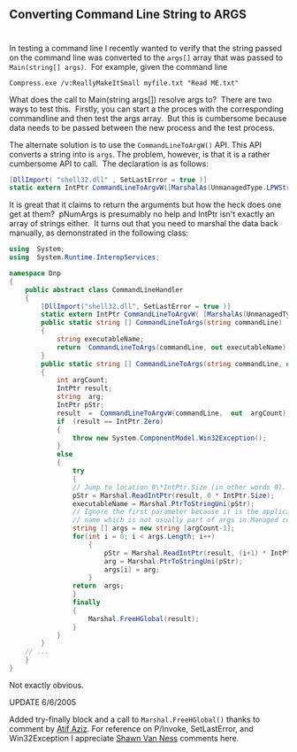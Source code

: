 ## Converting Command Line String to ARGS 
#
In testing a command line I recently wanted to verify that the string passed on the command line was converted to the ```args[]``` array that was passed to ```Main(string[] args)```.  For example, given the command line

```Compress.exe /v:ReallyMakeItSmall myfile.txt "Read ME.txt"``` 

What does the call to  Main(string args[])  resolve  args  to?  There are two ways to test this.  Firstly, you can start a the proces with the corresponding commandline and then test the args array.  But this is cumbersome because data needs to be passed between the new process and the test process.

The alternate solution is to use the ```CommandLineToArgW()``` API. This API converts a string into is ```args```. The problem, however, is that it is a rather cumbersome API to call.  The declaration is as follows:

```csharp
[DllImport( "shell32.dll" , SetLastError = true )]
static extern IntPtr CommandLineToArgvW([MarshalAs(UnmanagedType.LPWStr)] string lpCmdLine, out int pNumArgs);
```
It is great that it claims to return the arguments but how the heck does one get at them?   pNumArgs  is presumably no help and  IntPtr  isn't exactly an array of strings either.  It turns out that you need to marshal the data back manually, as demonstrated in the following class:
```csharp
using  System;
using  System.Runtime.InteropServices;

namespace Dnp 
{  
    public abstract class CommandLineHandler 
    { 
        [DllImport("shell32.dll", SetLastError = true )] 
        static extern IntPtr CommandLineToArgvW( [MarshalAs(UnmanagedType.LPWStr)] string lpCmdLine, out int pNumArgs);
        public static string [] CommandLineToArgs(string commandLine)
        {  
            string executableName;  
            return  CommandLineToArgs(commandLine, out executableName); 
        }
        public static string [] CommandLineToArgs(string commandLine, out string executableName) 
        { 
            int argCount; 
            IntPtr result;  
            string  arg; 
            IntPtr pStr; 
            result  =  CommandLineToArgvW(commandLine,  out  argCount);
            if  (result == IntPtr.Zero) 
            {  
                throw new System.ComponentModel.Win32Exception(); 
            }  
            else
            {  
                try  
                {  
                // Jump to location 0\*IntPtr.Size (in other words 0).  
                pStr = Marshal.ReadIntPtr(result, 0 * IntPtr.Size); 
                executableName = Marshal.PtrToStringUni(pStr);
                // Ignore the first parameter because it is the application   
                // name which is not usually part of args in Managed code.   
                string [] args = new string [argCount-1];  
                for(int i = 0; i < args.Length; i++) 
                    { 
                        pStr = Marshal.ReadIntPtr(result, (i+1) * IntPtr.Size); 
                        arg = Marshal.PtrToStringUni(pStr); 
                        args[i] = arg; 
                    }
                return  args; 
                }  
                finally  
                { 
                    Marshal.FreeHGlobal(result); 
                } 
            } 
        }
    // ... 
    } 
} 
```

Not exactly obvious.

UPDATE 6/6/2005

Added try-finally block and a call to ```Marshal.FreeHGlobal()``` thanks to comment by [Atif Aziz](https://www.raboof.com/). For reference on P/Invoke, SetLastError, and Win32Exception  I appreciate [Shawn Van Ness](https://www.windojitsu.com) comments here.
